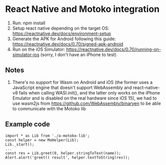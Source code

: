 # React Native and Motoko integration
1. Run: npm install
2. Setup react native depending on the target OS: https://reactnative.dev/docs/environment-setup 
2. Generate the APK for Android following this guide: https://reactnative.dev/docs/0.70/signed-apk-android
3. Run on the iOS Simulator: https://reactnative.dev/docs/0.70/running-on-simulator-ios (sorry, I don't have an iPhone to test)

## Notes
1. There's no support for Wasm on Android and iOS (the former uses a JavaScript engine that doesn't support WebAssembly and react-native-v8 fails when calling WASI.init(), and the latter only works on the iPhone Emulator and is disabled on the real hardware since iOS 15), we had to use wasm2js from https://github.com/WebAssembly/binaryen to be able to communicate with the Motoko lib

## Example code
    import * as Lib from './a-motoko-lib';
    const helper = new MoHelper(Lib);
    Lib._start();
    ...
    const res = Lib.greet(0, helper.stringToText(name));
    Alert.alert('greet() result', helper.textToString(res));
